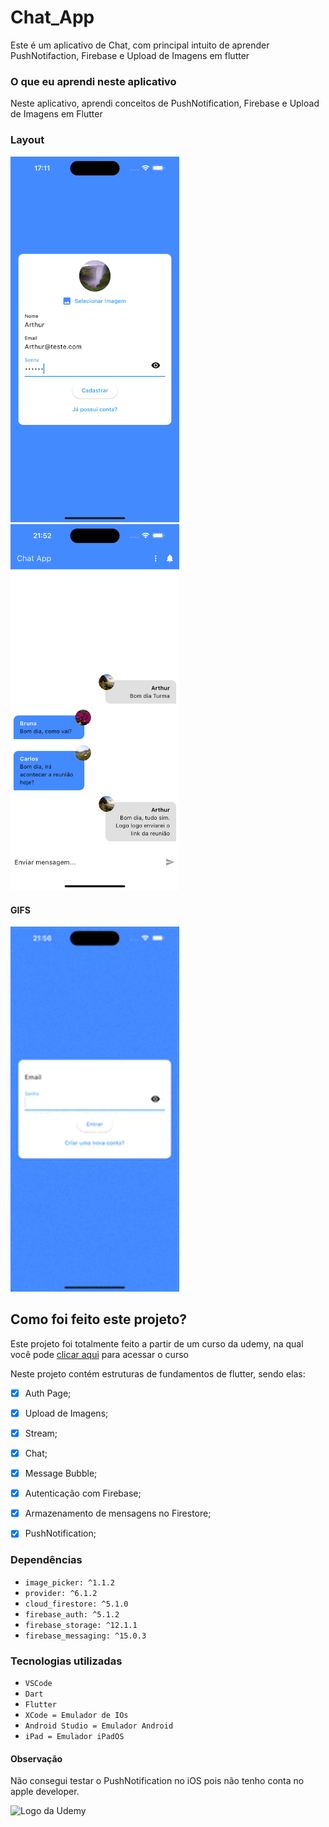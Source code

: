 # Chat_App
Este é um aplicativo de Chat, com principal intuito de aprender PushNotifaction, Firebase e Upload de Imagens em flutter

### O que eu aprendi neste aplicativo
Neste aplicativo, aprendi conceitos de PushNotification, Firebase e Upload de Imagens em Flutter
<br>

### Layout

<img src="./assets/readme/images/SignupScreen.png" alt="Tela de Cadastro" width="270px"> <img src="./assets/readme/images/ChatScreen2.png" alt="Chat Tela" width="270px">

#### GIFS

<img src="./assets/readme/gif/GifApp.gif" alt="GifApp" width="270px">

## Como foi feito este projeto?

Este projeto foi totalmente feito a partir de um curso da udemy, na qual você pode [clicar aqui](https://www.udemy.com/course/curso-flutter/?couponCode=ST6MT42324) para acessar o curso<br>

Neste projeto contém estruturas de fundamentos de flutter, sendo elas:
- [X] Auth Page;
- [X] Upload de Imagens;
- [X] Stream;
- [X] Chat;
- [X] Message Bubble;
- [X] Autenticação com Firebase;
- [X] Armazenamento de mensagens no Firestore;
- [X] PushNotification;


### Dependências
- ``image_picker: ^1.1.2``
- ``provider: ^6.1.2``
- ``cloud_firestore: ^5.1.0``
- ``firebase_auth: ^5.1.2``
- ``firebase_storage: ^12.1.1``
- ``firebase_messaging: ^15.0.3``

### Tecnologias utilizadas
- ``VSCode``
- ``Dart``
- ``Flutter``
- ``XCode = Emulador de IOs``
- ``Android Studio = Emulador Android``
- ``iPad = Emulador iPadOS``

#### Observação
Não consegui testar o PushNotification no iOS pois não tenho conta no apple developer.

<img src="https://github.com/ArthurRCastilho/Fundamentos_Dart/blob/main/img/UdemyImg.png" alt="Logo da Udemy">
